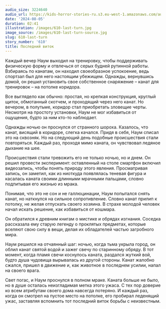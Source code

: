 ```yaml
---
audio_size: 3224640
audio_url: https://kids-horror-stories-ru.s3.eu-west-1.amazonaws.com/audio/610-last-turn.mp3
date: '2024-08-05'
duration: 02:41
illustration: /images/610-last-turn.jpg
image_source: /images/610-last-turn-source.jpg
slug: 610-last-turn
story_number: '610'
title: Последний виток
---
```


Каждый вечер Наум выходил на тренировку, чтобы поддерживать физическую форму и отвлечься от серых будней рутинной работы. Взбираясь по канатам, он находил своеобразное успокоение, ведь спортзал был для него настоящим убежищем. Однажды, вернувшись домой, он решил установить свое собственное снаряжение – канат для тренировок – на потолке коридора.

Все выглядело как обычно: простая, но крепкая конструкция, круглый щиток, обмотанный скотчем, и проходящий через него канат. Но вечером, в полутьме, коридор стал приобретать зловещие черты. Несмотря на простоту установки, Наум не мог избавиться от ощущения, будто за ним кто-то наблюдает.

Однажды ночью он проснулся от странного шороха. Казалось, что канат, висящий в коридоре, слегка качался. Придя в себя, Наум списал это на сквозняк. Но на следующий день подобные происшествия стали повторяться. Каждый раз, проходя мимо каната, он чувствовал ледяное дыхание на шее.

Происшествия стали тревожить его не только ночью, но и днем. Он решил провести эксперимент: оставленный на столе смартфон включил видеозапись, чтобы понять природу этого явления. Просматривая запись, он заметил, как из ниоткуда появлялась теневая фигура и касалась каната своими длинными мрачными пальцами, словно подпитывая его жизнью из мрака.

Понимая, что это не сон и не галлюцинации, Наум попытался снять канат, но наткнулся на сильное сопротивление. Словно канат прилип к потолку, не желая отпускать своего хозяина. В страхе молодой человек начал искать решение, как избавиться от кошмара.

Он обратился к древним книгам о мистике и обрядах изгнания. Соседка рассказала ему старую легенду о проклятых предметах, которые вселяют свою силу в вещи, делая их обладателей частью загробного мира.

Наум решился на отчаянный шаг: ночью, когда тьма укрыла город, он облил канат святой водой и зажег свечу по старинному обряду. В тот момент, когда пламя свечи коснулось каната, раздался жуткий вой, будто душа чудовища вырывалась из другой стороны. Канат жалобно сжался, пришел в движение и, как животное в последнем усилии, напал на своего врага.

Свет погас, и Наум проснулся в полном мраке. Каната больше не было, но в душе осталась неизгладимая метка этого ужаса. С тех пор доверие ко всем атрибутам своего дома навсегда потеряно. И каждый раз, когда он смотрел на пустое место на потолке, его пробирал леденящий ужас, заставляя вспомнить тот последний виток борьбы с неизвестным.